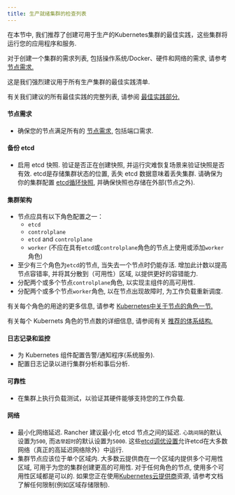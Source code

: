 ```yaml
---
title: 生产就绪集群的检查列表
---
```


在本节中, 我们推荐了创建可用于生产的Kubernetes集群的最佳实践，这些集群将运行您的应用程序和服务.

对于创建一个集群的需求列表, 包括操作系统/Docker、硬件和网络的需求, 请参考 [节点需求.](/docs/cluster-provisioning/node-requirements)

这是我们强烈建议用于所有生产集群的最佳实践清单.

有关我们建议的所有最佳实践的完整列表, 请参阅 [最佳实践部分.](/docs/best-practices)

#### 节点需求

- 确保您的节点满足所有的 [节点需求,](/docs/cluster-provisioning/node-requirements/) 包括端口需求.

#### 备份 etcd

- 启用 etcd 快照. 验证是否正在创建快照, 并运行灾难恢复场景来验证快照是否有效. etcd是存储集群状态的位置, 丢失 etcd 数据意味着丢失集群. 请确保为你的集群配置 [etcd循环快照](/docs/backups/backups/ha-backups/#option-a-recurring-snapshots), 并确保快照也存储在外部(节点之外).

#### 集群架构

- 节点应具有以下角色配置之一：
  - `etcd`
  - `controlplane`
  - `etcd` and `controlplane`
  - `worker` (不应在具有`etcd`或`controlplane`角色的节点上使用或添加`worker`角色)
- 至少有三个角色为`etcd`的节点, 当失去一个节点时仍能存活. 增加此计数以提高节点容错率, 并将其分散到（可用性）区域, 以提供更好的容错能力.
- 分配两个或多个节点`controlplane`角色, 以实现主组件的高可用性.
- 分配两个或多个节点`worker`角色, 以在节点出现故障时, 为工作负载重新调度.

有关每个角色的用途的更多信息, 请参考 [Kubernetes中关于节点的角色一节.](/docs/cluster-provisioning/production/nodes-and-roles)

有关每个 Kubernets 角色的节点数的详细信息, 请参阅有关 [推荐的体系结构.](/docs/overview/architecture-recommendations/)

#### 日志记录和监控

- 为 Kubernetes 组件配置告警/通知程序(系统服务).
- 配置日志记录以进行集群分析和事后分析.

#### 可靠性

- 在集群上执行负载测试，以验证其硬件能够支持您的工作负载.

#### 网络

- 最小化网络延迟. Rancher 建议最小化 etcd 节点之间的延迟. `心跳间隔`的默认设置为`500`, 而`选举超时`的默认设置为`5000`. 这些[etcd调优设置](https://coreos.com/etcd/docs/latest/tuning.html)允许etcd在大多数网络（真正的高延迟网络除外）中运行.
- 集群节点应该位于单个区域内. 大多数云提供商在一个区域内提供多个可用性区域, 可用于为您的集群创建更高的可用性. 对于任何角色的节点, 使用多个可用性区域都是可以的. 如果您正在使用[Kubernetes云提供商](/docs/cluster-provisioning/rke-clusters/options/Cloud-providers/)资源, 请参考文档了解任何限制(例如区域存储限制).
